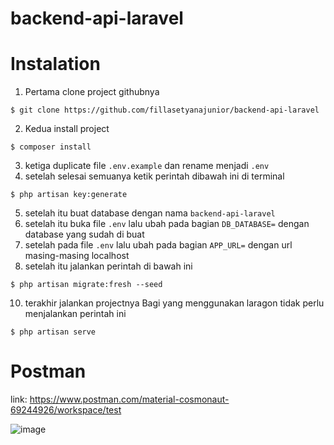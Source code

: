 # backend-api-laravel
# Instalation
1. Pertama clone project githubnya
```
$ git clone https://github.com/fillasetyanajunior/backend-api-laravel
```
2. Kedua install project
```
$ composer install
```
3. ketiga duplicate file ```.env.example``` dan rename menjadi ```.env```
4. setelah selesai semuanya ketik perintah dibawah ini di terminal
```
$ php artisan key:generate
```
5. setelah itu buat database dengan nama ```backend-api-laravel```
6. setelah itu buka file ```.env``` lalu ubah pada bagian ```DB_DATABASE=``` dengan database yang sudah di buat
7. setelah pada file ```.env``` lalu ubah pada bagian ```APP_URL=``` dengan url masing-masing localhost
8. setelah itu jalankan perintah di bawah ini
```
$ php artisan migrate:fresh --seed
```
10. terakhir jalankan projectnya
Bagi yang menggunakan laragon tidak perlu menjalankan perintah ini
```
$ php artisan serve
```

# Postman
link: https://www.postman.com/material-cosmonaut-69244926/workspace/test

![image](https://github.com/fillasetyanajunior/backend-api-laravel/assets/62229603/26d61abd-f41a-4f2f-8d36-fec63b28b061)
